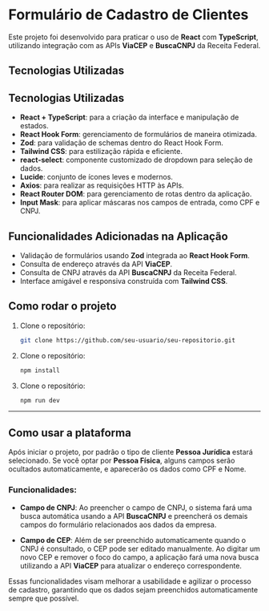 # Formulário de Cadastro de Clientes

Este projeto foi desenvolvido para praticar o uso de **React** com **TypeScript**, utilizando integração com as APIs **ViaCEP** e **BuscaCNPJ** da Receita Federal.

## Tecnologias Utilizadas

## Tecnologias Utilizadas

- **React + TypeScript**: para a criação da interface e manipulação de estados.
- **React Hook Form**: gerenciamento de formulários de maneira otimizada.
- **Zod**: para validação de schemas dentro do React Hook Form.
- **Tailwind CSS**: para estilização rápida e eficiente.
- **react-select**: componente customizado de dropdown para seleção de dados.
- **Lucide**: conjunto de ícones leves e modernos.
- **Axios**: para realizar as requisições HTTP às APIs.
- **React Router DOM**: para gerenciamento de rotas dentro da aplicação.
- **Input Mask**: para aplicar máscaras nos campos de entrada, como CPF e CNPJ.

## Funcionalidades Adicionadas na Aplicação

- Validação de formulários usando **Zod** integrada ao **React Hook Form**.
- Consulta de endereço através da API **ViaCEP**.
- Consulta de CNPJ através da API **BuscaCNPJ** da Receita Federal.
- Interface amigável e responsiva construída com **Tailwind CSS**.

## Como rodar o projeto

1. Clone o repositório:
   ```bash
   git clone https://github.com/seu-usuario/seu-repositorio.git
1. Clone o repositório:
   ```bash
   npm install
1. Clone o repositório:
   ```bash
   npm run dev

-----------------------------------------------------------
## Como usar a plataforma

Após iniciar o projeto, por padrão o tipo de cliente **Pessoa Jurídica** estará selecionado. Se você optar por **Pessoa Física**, alguns campos serão ocultados automaticamente, e aparecerão os dados como CPF e Nome.

### Funcionalidades:

- **Campo de CNPJ**: Ao preencher o campo de CNPJ, o sistema fará uma busca automática usando a API **BuscaCNPJ** e preencherá os demais campos do formulário relacionados aos dados da empresa.
  
- **Campo de CEP**: Além de ser preenchido automaticamente quando o CNPJ é consultado, o CEP pode ser editado manualmente. Ao digitar um novo CEP e remover o foco do campo, a aplicação fará uma nova busca utilizando a API **ViaCEP** para atualizar o endereço correspondente.

Essas funcionalidades visam melhorar a usabilidade e agilizar o processo de cadastro, garantindo que os dados sejam preenchidos automaticamente sempre que possível.

